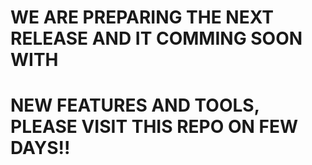 WE ARE PREPARING THE NEXT RELEASE AND IT COMMING SOON WITH 
====
NEW FEATURES AND TOOLS, PLEASE VISIT THIS REPO ON FEW DAYS!!
====
